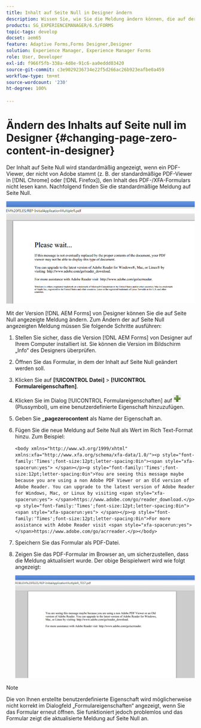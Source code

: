 ```yaml
---
title: Inhalt auf Seite Null in Designer ändern
description: Wissen Sie, wie Sie die Meldung ändern können, die auf der Seite Null einer XFA-PDF-Datei angezeigt wird, wenn diese in einem PDF-Viewer angezeigt wird, der nicht von Adobe stammt?
products: SG_EXPERIENCEMANAGER/6.5/FORMS
topic-tags: develop
docset: aem65
feature: Adaptive Forms,Forms Designer,Designer
solution: Experience Manager, Experience Manager Forms
role: User, Developer
exl-id: f966f5fb-338a-4d8e-91c6-aa0eddd03420
source-git-commit: c3e9029236734e22f5d266ac26b923eafbe0a459
workflow-type: tm+mt
source-wordcount: '230'
ht-degree: 100%

---
```


# Ändern des Inhalts auf Seite null im Designer {#changing-page-zero-content-in-designer}

Der Inhalt auf Seite Null wird standardmäßig angezeigt, wenn ein PDF-Viewer, der nicht von Adobe stammt (z. B. der standardmäßige PDF-Viewer in [!DNL Chrome] oder [!DNL Firefox]), den Inhalt des PDF-/XFA-Formulars nicht lesen kann. Nachfolgend finden Sie die standardmäßige Meldung auf Seite Null.

![defaultpage0message](assets/defaultpage0message.png)

Mit der Version [!DNL AEM Forms] von Designer können Sie die auf Seite Null angezeigte Meldung ändern. Zum Ändern der auf Seite Null angezeigten Meldung müssen Sie folgende Schritte ausführen:

1. Stellen Sie sicher, dass die Version [!DNL AEM Forms] von Designer auf Ihrem Computer installiert ist. Sie können die Version im Bildschirm „Info“ des Designers überprüfen.

1. Öffnen Sie das Formular, in dem der Inhalt auf Seite Null geändert werden soll.

1. Klicken Sie auf **[!UICONTROL Datei]** > **[!UICONTROL Formulareigenschaften]**.

1. Klicken Sie im Dialog [!UICONTROL Formulareigenschaften] auf ![plus](assets/plus.png) (Plussymbol), um eine benutzerdefinierte Eigenschaft hinzuzufügen.

1. Geben Sie **_pagezerocontent** als Name der Eigenschaft an.
1. Fügen Sie die neue Meldung auf Seite Null als Wert im Rich Text-Format hinzu. Zum Beispiel:


   `<body xmlns="http://www.w3.org/1999/xhtml" xmlns:xfa="http://www.xfa.org/schema/xfa-data/1.0/"><p style="font-family:'Times';font-size:12pt;letter-spacing:0in"><span style="xfa-spacerun:yes"> </span></p><p style="font-family:'Times';font-size:12pt;letter-spacing:0in">You are seeing this message maybe because you are using a non Adobe PDF Viewer or an Old version of Adobe Reader. You can upgrade to the latest version of Adobe Reader for Windows, Mac, or Linux by visiting <span style="xfa-spacerun:yes"> </span>https://www.adobe.com/go/reader_download.</p><p style="font-family:'Times';font-size:12pt;letter-spacing:0in"><span style="xfa-spacerun:yes"> </span></p><p style="font-family:'Times';font-size:12pt;letter-spacing:0in">For more assistance with Adobe Reader visit <span style="xfa-spacerun:yes"> </span>https://www.adobe.com/go/acrreader.</p></body>`

1. Speichern Sie das Formular als PDF-Datei.

1. Zeigen Sie das PDF-Formular im Browser an, um sicherzustellen, dass die Meldung aktualisiert wurde. Der obige Beispielwert wird wie folgt angezeigt:

   ![changedmessage](assets/changedmessage.png)

>[!NOTE]
>
>Die von Ihnen erstellte benutzerdefinierte Eigenschaft wird möglicherweise nicht korrekt im Dialogfeld „Formulareigenschaften“ angezeigt, wenn Sie das Formular erneut öffnen. Sie funktioniert jedoch problemlos und das Formular zeigt die aktualisierte Meldung auf Seite Null an.
